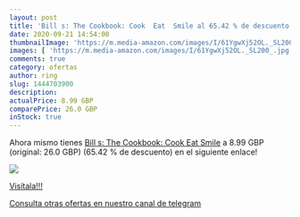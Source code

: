 ```yaml
---
layout: post
title: 'Bill s: The Cookbook: Cook  Eat  Smile al 65.42 % de descuento'
date: 2020-09-21 14:54:00
thumbnailImage: 'https://m.media-amazon.com/images/I/61YgwXj52OL._SL200_.jpg'
images: [ 'https://m.media-amazon.com/images/I/61YgwXj52OL._SL200_.jpg' ]
comments: true
category: ofertas
author: ring
slug: 1444703900
description:
actualPrice: 8.99 GBP
comparePrice: 26.0 GBP
inStock: true
---
```


Ahora mismo tienes [Bill s: The Cookbook: Cook  Eat  Smile](https://www.amazon.com/dp/1444703900/?tag=redken08-20) a 8.99 GBP (original: 26.0 GBP) (65.42 %  de descuento) en el siguiente enlace!

[![](https://m.media-amazon.com/images/I/61YgwXj52OL._SL200_.jpg)](https://www.amazon.com/dp/1444703900/?tag=redken08-20)

[Visítala!!!](https://www.amazon.com/dp/1444703900/?tag=redken08-20)

[Consulta otras ofertas en nuestro canal de telegram](https://t.me/s/ofertas25)
